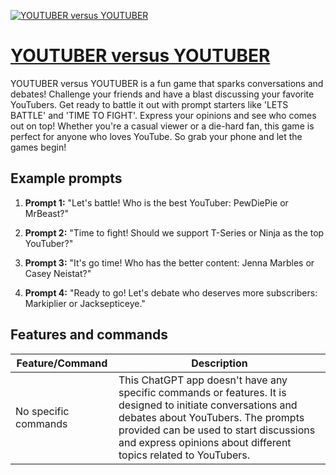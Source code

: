 [![YOUTUBER versus YOUTUBER](https://files.oaiusercontent.com/file-GngZ5VRAgl4jIiBtunoAGzEW?se=2123-10-18T16%3A45%3A44Z&sp=r&sv=2021-08-06&sr=b&rscc=max-age%3D31536000%2C%20immutable&rscd=attachment%3B%20filename%3D003e06f7-f32b-4a75-a44e-5f47fc9914a8.png&sig=%2BdH1zQ1aZ1SlgZ4J6toZgdzpn9CtlG22rtBYol%2BnRmw%3D)](https://chat.openai.com/g/g-CtWfRMWEo-youtuber-versus-youtuber)

# [YOUTUBER versus YOUTUBER](https://chat.openai.com/g/g-CtWfRMWEo-youtuber-versus-youtuber)

YOUTUBER versus YOUTUBER is a fun game that sparks conversations and debates! Challenge your friends and have a blast discussing your favorite YouTubers. Get ready to battle it out with prompt starters like 'LETS BATTLE' and 'TIME TO FIGHT'. Express your opinions and see who comes out on top! Whether you're a casual viewer or a die-hard fan, this game is perfect for anyone who loves YouTube. So grab your phone and let the games begin!

## Example prompts

1. **Prompt 1:** "Let's battle! Who is the best YouTuber: PewDiePie or MrBeast?"

2. **Prompt 2:** "Time to fight! Should we support T-Series or Ninja as the top YouTuber?"

3. **Prompt 3:** "It's go time! Who has the better content: Jenna Marbles or Casey Neistat?"

4. **Prompt 4:** "Ready to go! Let's debate who deserves more subscribers: Markiplier or Jacksepticeye."


## Features and commands

| Feature/Command | Description |
| --- | --- |
| No specific commands | This ChatGPT app doesn't have any specific commands or features. It is designed to initiate conversations and debates about YouTubers. The prompts provided can be used to start discussions and express opinions about different topics related to YouTubers. |